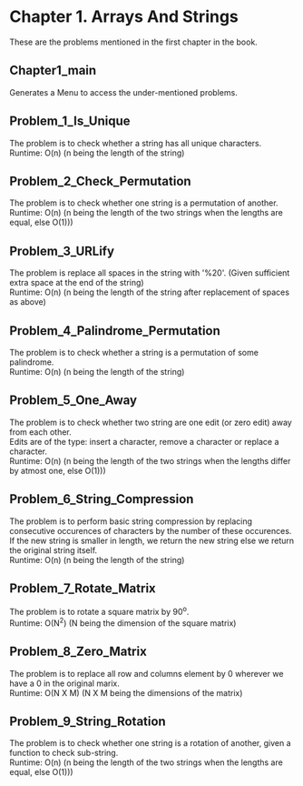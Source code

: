 # Chapter 1. Arrays And Strings

These are the problems mentioned in the first chapter in the book.

## Chapter1_main

Generates a Menu to access the under-mentioned problems.

## Problem_1_Is_Unique

The problem is to check whether a string has all unique characters.<br>
Runtime: O(n) (n being the length of the string)

## Problem_2_Check_Permutation

The problem is to check whether one string is a permutation of another.<br>
Runtime: O(n) (n being the length of the two strings when the lengths are equal, else O(1)))

## Problem_3_URLify

The problem is replace all spaces in the string with '%20'. (Given sufficient extra space at the end of the string)<br>
Runtime: O(n) (n being the length of the string after replacement of spaces as above)

## Problem_4_Palindrome_Permutation

The problem is to check whether a string is a permutation of some palindrome.<br>
Runtime: O(n) (n being the length of the string)

## Problem_5_One_Away

The problem is to check whether two string are one edit (or zero edit) away from each other.<br>
Edits are of the type: insert a character, remove a character or replace a character.<br>
Runtime: O(n) (n being the length of the two strings when the lengths differ by atmost one, else O(1)))

## Problem_6_String_Compression

The problem is to perform basic string compression by replacing consecutive occurences of characters by the number of these occurences.<br>
If the new string is smaller in length, we return the new string else we return the original string itself.<br>
Runtime: O(n) (n being the length of the string)

## Problem_7_Rotate_Matrix

The problem is to rotate a square matrix by 90<sup>o</sup>.<br>
Runtime: O(N<sup>2</sup>) (N being the dimension of the square matrix)

## Problem_8_Zero_Matrix

The problem is to replace all row and columns element by 0 wherever we have a 0 in the original marix.<br>
Runtime: O(N X M) (N X M being the dimensions of the matrix)

## Problem_9_String_Rotation

The problem is to check whether one string is a rotation of another, given a function to check sub-string.<br>
Runtime: O(n) (n being the length of the two strings when the lengths are equal, else O(1)))
